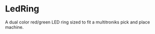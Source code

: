 LedRing
=======

A dual color red/green LED ring sized to fit a multitroniks pick and place machine.